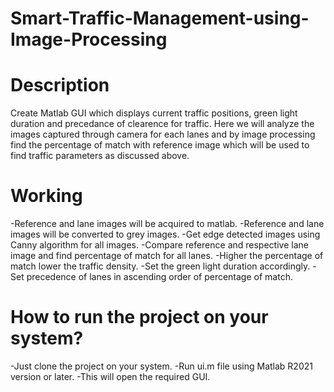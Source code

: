 # Smart-Traffic-Management-using-Image-Processing

# Description
Create Matlab GUI which displays current traffic positions, green light duration and precedance of clearence for traffic.
Here we will analyze the images captured through camera for each lanes and by image processing find the percentage of match with reference image which will be used to find traffic parameters as discussed above.

# Working
-Reference and lane images will be acquired to matlab.
-Reference and lane images will be converted to grey images.
-Get edge detected images using Canny algorithm for all images.
-Compare reference and respective lane image and find percentage of match for all lanes.
-Higher the percentage of match lower the traffic density.
-Set the green light duration accordingly.
-Set precedence of lanes in ascending order of percentage of match.


# How to run the project on your system?
-Just clone the project on your system.
-Run ui.m file using Matlab R2021 version or later.
-This will open the required GUI.
